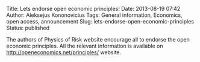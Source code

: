 Title: Lets endorse open economic principles!
Date: 2013-08-19 07:42
Author: Aleksejus Kononovicius
Tags: General information, Economics, open access, announcement
Slug: lets-endorse-open-economic-principles
Status: published

The authors of Physics of Risk website
encourage all to endorse the open economic principles. All the relevant
information is available on <http://openeconomics.net/principles/>
website.
